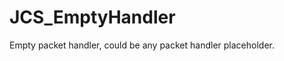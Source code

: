 <div id="content-header">
  <h1>JCS_EmptyHandler</h1>
</div>

<p>
  Empty packet handler, could be any packet handler placeholder.
</p>
